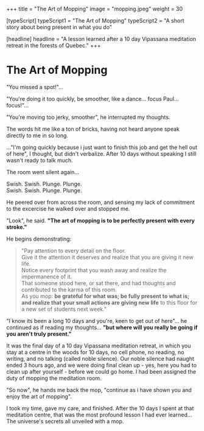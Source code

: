 +++
title = "The Art of Mopping"
image = "mopping.jpeg"
weight = 30

[typeScript] 
typeScript1 = "The Art of Mopping" 
typeScript2 = "A short story about being present in what you do"

[headline]
headline = "A lesson learned after a 10 day Vipassana meditation retreat in the forests of Quebec."
+++

# The Art of Mopping
  

"You missed a spot!"...  

"You're doing it too quickly, be smoother, like a dance... focus Paul... focus!"...  

"You're moving too jerky, smoother", he interrupted my thoughts.  
  
The words hit me like a ton of bricks, having not heard anyone speak directly to me in so long.

 ..."I'm going quickly because i just want to finish this job and get the hell out of here", I thought, but didn't verbalize. After 10 days without speaking I still wasn't ready to talk much. 

The room went silent again...  

Swish. Swish. Plunge. Plunge.  
Swish. Swish. Plunge. Plunge.  

He peered over from across the room, and sensing my lack of commitment to the excercise he walked over and stopped me.

"Look", he said. **"The art of mopping is to be perfectly present with every stroke."** 

He begins demonstrating: 

>"Pay attention to every detail on the floor.  
>Give it the attention it deserves and realize that you are giving it new life.  
>Notice every footprint that you wash away and realize the impermanence of it.  
>That someone stood here, or sat there, and had thoughts and contributed to the karma of this room.  
>As you mop: **be grateful for what was; be fully present to what is; and realize that your small actions are giving new life** to this floor for a new set of students next week."

"I know its been a long 10 days and you're, keen to get out of here"... he continued as if reading my thoughts... **"but where will you really be going if you aren't truly present."** 

It was the final day of a 10 day Vipassana meditation retreat, in which you stay at a centre in the woods for 10 days, no cell phone, no reading, no writing, and no talking (called noble silence). Our noble silence had naught ended 3 hours ago, and we were doing final clean up - yes, here you had to clean up after yourself - before we could go home. I had been assigned the duty of mopping the meditation room.

"So now", he hands me back the mop, "continue as i have shown you and enjoy the art of mopping".

I took my time, gave my care, and finished. After the 10 days I spent at that meditation centre, that was the most profound lesson I had ever learned... The universe's secrets all unveiled with a mop.



